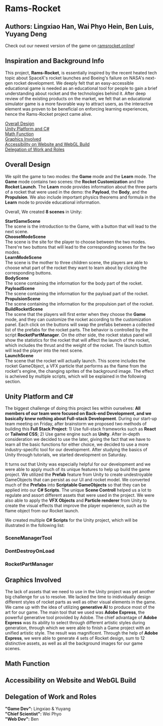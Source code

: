 # Rams-Rocket
## Authors: Lingxiao Han, Wai Phyo Hein, Ben Luis, Yuyang Deng
Check out our newest version of the game on <ins>ramsrocket.online</ins>!

## Inspiration and Background Info
This project, **Rams-Rocket**, is essentially inspired by the recent heated tech topic about SpaceX's rocket launches and Boeing's failure on NASA's next-gen rocket development. We deeply felt that an easy-accessible educational game is needed as an educational tool for people to gain a brief understanding about rocket and the technologies behind it. After deep review of the existing products on the market, we felt that an educational simulator game is a more favorable way to attract users, as the interactive element was proven to be beneficial on enforcing learning experiences, hence the Rams-Rocket project came alive.   

[Overall Design](#overall-design)  
[Unity Platform and C#](#unity-platform-and-c)    
[Math Function](#math-function)  
[Graphics Involved](#graphics-involved)  
[Accessibility on Website and WebGL Build](#accessibility-on-website-and-webgl-build)  
[Delegation of Work and Roles](#delegation-of-work-and-roles)  


## Overall Design
We split the game to two modes: the **Game** mode and the **Learn** mode. The **Game** mode contains two scenes: the **Rocket Customization** and the **Rocket Launch**. The **Learn** mode provides information about the three parts of a rocket that were used in the demo: the **Payload**, the **Body**, and the **Propulsion**. We also include important physics theorems and formula in the **Learn** mode to provide educational information. 

Overall, We created **8 scenes** in Unity:

**StartGameScene**  
The scene is the introduction to the Game, with a button that will lead to the next scene.    
**ChooseModeScene**   
The scene is the site for the player to choose between the two modes. There're two buttons that will lead to the corresponding scenes for the two modes.    
**LearnModeScene**  
The scene is the mother to three children scene, the players are able to choose what part of the rocket they want to learn about by clicking the corresponding buttons.  
**BodyScene**  
The scene containing the information for the body part of the rocket.  
**PayloadScene**  
The scene containing the information for the payload part of the rocket.  
**PropulsionScene**  
The scene containing the information for the propulsion part of the rocket.  
**BuildRocketScene**  
The scene that the players will first enter when they choose the **Game** mode, and they can customize the rocket according to the customization panel. Each click on the buttons will swap the prefabs between a collected list of the prefabs for the rocket parts. The behavior is controlled by the script **RocketPartManager**. On the other side, the rocket status panel will show the statistics for the rocket that will affect the launch of the rocket, which includes the thrust and the weight of the rocket. The launch button will lead the player into the next scene.   
**LaunchScene**   
The scene that the rocket will actually launch. This scene includes the rocket GameObject, a VFX particle that performs as the flame from the rocket's engine, the changing sprites of the background image. The effect is acheived by multiple scripts, which will be explained in the following section. 

## Unity Platform and C#
The biggest challenge of doing this project lies within ourselves: **All members of our team were focused on Back-end Development, and we basically knew nothing about Full-stack Development**. During our start-up team meeting on Friday, after brainstorm we proposed two methods of building this **Full Stack Project**: 1) Use full-stack frameworks such as **React** or **Tailwind CSS**; 2) Use game engine such as **Unity**. After in-depth consideration we decided to use the later, giving the fact that we have to learn all the basic functions for either choice, we decided to use a more industry-specific tool for our development. After studying the basics of Unity through tutorials, we started development on Saturday.

It turns out that Unity was especially helpful for our development and we were able to apply much of its unique features to help up build the game project. We utilized the **Prefab** feature from Unity to create undestroyable GameObjects that can persist as our UI and rocket model. We converted much of the **Prefabs** into **Scriptable GameObjects** so that they can be applied into our **C# Scripts**. The unique **Scene Controll** helped us a lot to regulate and assort different assets that were used in the project. We were also able to apply the **VFX Objects** and **Particle renderer** from Unity to create the visual effects that improve the player experience, such as the flame object from our Rocket launch.

We created multiple **C# Scripts** for the Unity project, which will be illustrated in the following list:

### SceneManagerTool
### DontDestroyOnLoad
### RocketPartManager
### 

## Graphics Involved
The lack of assets that we need to use in the Unity project was yet another big challenge for us to resolve. We lacked the time to inidividually design different styles of rocket parts as well as other visual elements in the game. We came up with the idea of utilizing **generative AI** to produce most of the art for our game. The main tool that we used was **Adobe Express**, the powerful generative tool provided by Adobe. The chief advantage of **Adobe Express** was its ability to select through different artistic styles during generation, through which we were able to finish a Game project with an unified artistic style. The result was magnificent. Through the help of **Adobe Express**, we were able to generate 4 sets of Rocket design, sum to 12 distinctive assets, as well as all the background images for our game scenes. 

## Math Function

## Accessibility on Website and WebGL Build

## Delegation of Work and Roles
**"Game Dev":** Lingxiao & Yuyang  
**"Chief Scientist":** Wei Phyo  
**"Web Dev":** Ben  

